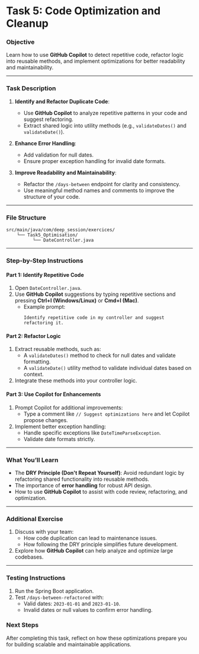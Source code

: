 # Task 5: Code Optimization and Cleanup

### **Objective**
Learn how to use **GitHub Copilot** to detect repetitive code, refactor logic into reusable methods, and implement optimizations for better readability and maintainability.

---

### **Task Description**

1. **Identify and Refactor Duplicate Code**:
   - Use **GitHub Copilot** to analyze repetitive patterns in your code and suggest refactoring.
   - Extract shared logic into utility methods (e.g., `validateDates()` and `validateDate()`).

2. **Enhance Error Handling**:
   - Add validation for null dates.
   - Ensure proper exception handling for invalid date formats.

3. **Improve Readability and Maintainability**:
   - Refactor the `/days-between` endpoint for clarity and consistency.
   - Use meaningful method names and comments to improve the structure of your code.

---

### **File Structure**

```plaintext
src/main/java/com/deep_session/exercices/
    └── Task5_Optimisation/
          └── DateController.java
```

---

### **Step-by-Step Instructions**

#### **Part 1: Identify Repetitive Code**
1. Open `DateController.java`.
2. Use **GitHub Copilot** suggestions by typing repetitive sections and pressing **Ctrl+I (Windows/Linux)** or **Cmd+I (Mac)**.
   - Example prompt:
     ```
     Identify repetitive code in my controller and suggest refactoring it.
     ```

#### **Part 2: Refactor Logic**
1. Extract reusable methods, such as:
   - A `validateDates()` method to check for null dates and validate formatting.
   - A `validateDate()` utility method to validate individual dates based on context.
2. Integrate these methods into your controller logic.

#### **Part 3: Use Copilot for Enhancements**
1. Prompt Copilot for additional improvements:
   - Type a comment like `// Suggest optimizations here` and let Copilot propose changes.
2. Implement better exception handling:
   - Handle specific exceptions like `DateTimeParseException`.
   - Validate date formats strictly.

---

### **What You’ll Learn**
- The **DRY Principle (Don't Repeat Yourself)**: Avoid redundant logic by refactoring shared functionality into reusable methods.
- The importance of **error handling** for robust API design.
- How to use **GitHub Copilot** to assist with code review, refactoring, and optimization.

---

### **Additional Exercise**
1. Discuss with your team:
   - How code duplication can lead to maintenance issues.
   - How following the DRY principle simplifies future development.
2. Explore how **GitHub Copilot** can help analyze and optimize large codebases.

--- 

### **Testing Instructions**
1. Run the Spring Boot application.
2. Test `/days-between-refactored` with:
   - Valid dates: `2023-01-01` and `2023-01-10`.
   - Invalid dates or null values to confirm error handling.

### **Next Steps**
After completing this task, reflect on how these optimizations prepare you for building scalable and maintainable applications.